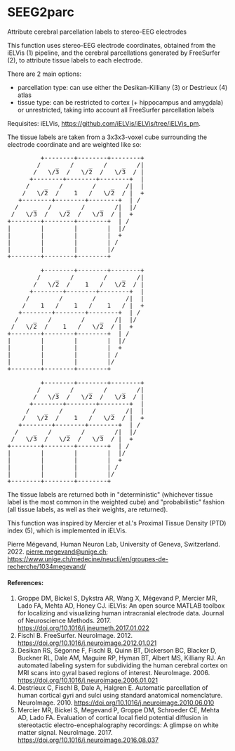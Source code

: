 # SEEG2parc
Attribute cerebral parcellation labels to stereo-EEG electrodes

This function uses stereo-EEG electrode coordinates, obtained from the iELVis (1) pipeline, and the cerebral parcellations generated by FreeSurfer (2), to attribute tissue labels to each electrode.

There are 2 main options:
- parcellation type: can use either the Desikan-Killiany (3) or Destrieux (4) atlas
- tissue type: can be restricted to cortex (+ hippocampus and amygdala) or unrestricted, taking into account all FreeSurfer parcellation labels

Requisites: iELVis, https://github.com/iELVis/iELVis/tree/iELVis_pm.

The tissue labels are taken from a 3x3x3-voxel cube surrounding the electrode coordinate and are weighted like so:

<pre>         +--------+--------+--------+
        /    _   /    _   /    _   /|
       /   \/3  /   \/2  /   \/3  / |
      +--------+--------+--------+  |
     /    _   /        /    _   /|  |
    /   \/2  /    1   /   \/2  / |  +
   +--------+--------+--------+  | /
  /    _   /    _   /    _   /|  |/
 /   \/3  /   \/2  /   \/3  / |  +
+--------+--------+--------+  | /
|        |        |        |  |/
|        |        |        |  +
|        |        |        | /
|        |        |        |/
+--------+--------+--------+

         +--------+--------+--------+
        /    _   /        /    _   /|
       /   \/2  /    1   /   \/2  / |
      +--------+--------+--------+  |
     /        /        /        /|  |
    /    1   /    1   /    1   / |  +
   +--------+--------+--------+  | /
  /    _   /        /    _   /|  |/
 /   \/2  /    1   /   \/2  / |  +
+--------+--------+--------+  | /
|        |        |        |  |/
|        |        |        |  +
|        |        |        | /
|        |        |        |/
+--------+--------+--------+

         +--------+--------+--------+
        /    _   /    _   /    _   /|
       /   \/3  /   \/2  /   \/3  / |
      +--------+--------+--------+  |
     /    _   /        /    _   /|  |
    /   \/2  /    1   /   \/2  / |  +
   +--------+--------+--------+  | /
  /    _   /    _   /    _   /|  |/
 /   \/3  /   \/2  /   \/3  / |  +
+--------+--------+--------+  | /
|        |        |        |  |/
|        |        |        |  +
|        |        |        | /
|        |        |        |/
+--------+--------+--------+</pre>

The tissue labels are returned both in "deterministic" (whichever tissue label is the most common in the weighted cube) and "probabilistic" fashion (all tissue labels, as well as their weights, are returned).


This function was inspired by Mercier et al.'s Proximal Tissue Density (PTD) index (5), which is implemented in iELVis.

Pierre Mégevand, Human Neuron Lab, University of Geneva, Switzerland. 2022.
pierre.megevand@unige.ch; https://www.unige.ch/medecine/neucli/en/groupes-de-recherche/1034megevand/


#### References:
1. Groppe DM, Bickel S, Dykstra AR, Wang X, Mégevand P, Mercier MR, Lado FA, Mehta AD, Honey CJ. iELVis: An open source MATLAB toolbox for localizing and visualizing human intracranial electrode data. Journal of Neuroscience Methods. 2017. https://doi.org/10.1016/j.jneumeth.2017.01.022
2. Fischl B. FreeSurfer. NeuroImage. 2012. https://doi.org/10.1016/j.neuroimage.2012.01.021
3. Desikan RS, Ségonne F, Fischl B, Quinn BT, Dickerson BC, Blacker D, Buckner RL, Dale AM, Maguire RP, Hyman BT, Albert MS, Killiany RJ. An automated labeling system for subdividing the human cerebral cortex on MRI scans into gyral based regions of interest. NeuroImage. 2006. https://doi.org/10.1016/j.neuroimage.2006.01.021
4. Destrieux C, Fischl B, Dale A, Halgren E. Automatic parcellation of human cortical gyri and sulci using standard anatomical nomenclature. NeuroImage. 2010. https://doi.org/10.1016/j.neuroimage.2010.06.010
5. Mercier MR, Bickel S, Megevand P, Groppe DM, Schroeder CE, Mehta AD, Lado FA. Evaluation of cortical local field potential diffusion in stereotactic electro-encephalography recordings: A glimpse on white matter signal. NeuroImage. 2017. https://doi.org/10.1016/j.neuroimage.2016.08.037
